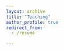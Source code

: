 ```yaml
---
layout: archive
title: "Teaching"
author_profile: true
redirect_from:
  - /resume

---
```










